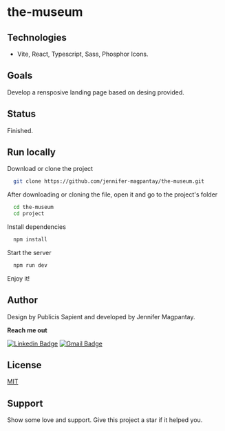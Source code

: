 # the-museum

## Technologies

- Vite, React, Typescript, Sass, Phosphor Icons.

## Goals

Develop a rensposive landing page based on desing provided.

## Status

Finished.

## Run locally

Download or clone the project

```bash
  git clone https://github.com/jennifer-magpantay/the-museum.git
```

After downloading or cloning the file, open it and go to the project's folder

```bash
  cd the-museum
  cd project
```

Install dependencies

```bash
  npm install
```

Start the server

```bash
  npm run dev
```

Enjoy it!

## Author

Design by Publicis Sapient and developed by Jennifer Magpantay.

**Reach me out**

[![Linkedin Badge](https://img.shields.io/badge/-Jennifer-blue?style=flat-square&logo=Linkedin&logoColor=white&link=https://www.linkedin.com/in/jennifermagpantay/)](https://www.linkedin.com/in/jennifermagpantay/) [![Gmail Badge](https://img.shields.io/badge/-jennifer.magpantay@gmail.com-c14438?style=flat-square&logo=Gmail&logoColor=white&link=mailto:jennifer.magpantay@gmail.com)](mailto:jennifer.magpantay@gmail.com)

## License

[MIT](https://choosealicense.com/licenses/mit/)

## Support

Show some love and support. Give this project a star if it helped you.

 
